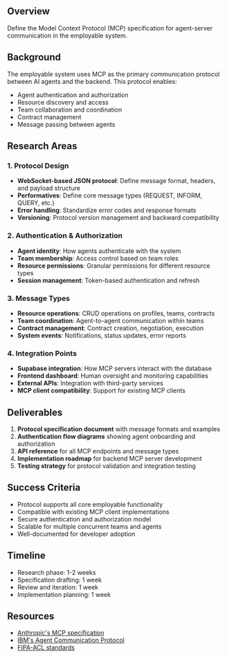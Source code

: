 ## Overview
Define the Model Context Protocol (MCP) specification for agent-server communication in the employable system.

## Background
The employable system uses MCP as the primary communication protocol between AI agents and the backend. This protocol enables:
- Agent authentication and authorization
- Resource discovery and access
- Team collaboration and coordination
- Contract management
- Message passing between agents

## Research Areas

### 1. Protocol Design
- **WebSocket-based JSON protocol**: Define message format, headers, and payload structure
- **Performatives**: Define core message types (REQUEST, INFORM, QUERY, etc.)
- **Error handling**: Standardize error codes and response formats
- **Versioning**: Protocol version management and backward compatibility

### 2. Authentication & Authorization
- **Agent identity**: How agents authenticate with the system
- **Team membership**: Access control based on team roles
- **Resource permissions**: Granular permissions for different resource types
- **Session management**: Token-based authentication and refresh

### 3. Message Types
- **Resource operations**: CRUD operations on profiles, teams, contracts
- **Team coordination**: Agent-to-agent communication within teams
- **Contract management**: Contract creation, negotiation, execution
- **System events**: Notifications, status updates, error reports

### 4. Integration Points
- **Supabase integration**: How MCP servers interact with the database
- **Frontend dashboard**: Human oversight and monitoring capabilities
- **External APIs**: Integration with third-party services
- **MCP client compatibility**: Support for existing MCP clients

## Deliverables
1. **Protocol specification document** with message formats and examples
2. **Authentication flow diagrams** showing agent onboarding and authorization
3. **API reference** for all MCP endpoints and message types
4. **Implementation roadmap** for backend MCP server development
5. **Testing strategy** for protocol validation and integration testing

## Success Criteria
- Protocol supports all core employable functionality
- Compatible with existing MCP client implementations
- Secure authentication and authorization model
- Scalable for multiple concurrent teams and agents
- Well-documented for developer adoption

## Timeline
- Research phase: 1-2 weeks
- Specification drafting: 1 week
- Review and iteration: 1 week
- Implementation planning: 1 week

## Resources
- [Anthropic's MCP specification](https://github.com/anthropics/anthropic-cookbook/blob/main/mcp/README.md)
- [IBM's Agent Communication Protocol](https://www.ibm.com/docs/en/cloud-pak-system-w4600/10.3.0?topic=agents-agent-communication-protocol)
- [FIPA-ACL standards](http://www.fipa.org/repository/aclspecs.html) 